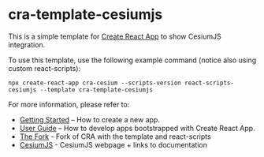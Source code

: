# cra-template-cesiumjs

This is a simple template for [Create React App](https://github.com/facebook/create-react-app) to show CesiumJS integration.

To use this template, use the following example command (notice also using custom react-scripts):

`npx create-react-app cra-cesium --scripts-version react-scripts-cesiumjs --template cra-template-cesiumjs` 

For more information, please refer to:

- [Getting Started](https://create-react-app.dev/docs/getting-started) – How to create a new app.
- [User Guide](https://create-react-app.dev) – How to develop apps bootstrapped with Create React App.
- [The Fork](https://github.com/moranbw/create-react-app-cesium) - Fork of CRA with the template and react-scripts
- [CesiumJS](https://cesium.com/cesiumjs/) - CesiumJS webpage + links to documentation